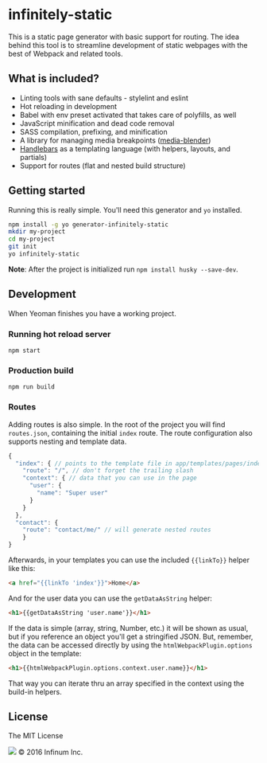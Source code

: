 infinitely-static
===================

This is a static page generator with basic support for routing. The idea
behind this tool is to streamline development of static webpages with
the best of Webpack and related tools.

## What is included?

* Linting tools with sane defaults - stylelint and eslint
* Hot reloading in development
* Babel with env preset activated that takes care of polyfills, as well
* JavaScript minification and dead code removal
* SASS compilation, prefixing, and minification
* A library for managing media breakpoints ([media-blender](https://github.com/infinum/media-blender))
* [Handlebars](http://handlebarsjs.com/) as a templating language (with helpers, layouts, and partials)
* Support for routes (flat and nested build structure)

## Getting started

Running this is really simple. You'll need this generator and `yo` installed.

```bash
npm install -g yo generator-infinitely-static
mkdir my-project
cd my-project
git init
yo infinitely-static
```

**Note**: After the project is initialized run `npm install husky --save-dev`.

## Development

When Yeoman finishes you have a working project.

### Running hot reload server

```
npm start
```

### Production build

```
npm run build
```

### Routes

Adding routes is also simple. In the root of the project you will find `routes.json`, containing the initial `index` route. The route configuration also supports nesting and template data.

```javascript
{
  "index": { // points to the template file in app/templates/pages/index.hbs
    "route": "/", // don't forget the trailing slash
    "context": { // data that you can use in the page
      "user": {
        "name": "Super user"
      }
    }
  },
  "contact": {
    "route": "contact/me/" // will generate nested routes
    }  
}
```

Afterwards, in your templates you can use the included `{{linkTo}}` helper like this:

```html
<a href="{{linkTo 'index'}}">Home</a>
```

And for the user data you can use the `getDataAsString` helper:

```html
<h1>{{getDataAsString 'user.name'}}</h1>
```

If the data is simple (array, string, Number, etc.) it will be shown as usual, but
if you reference an object you'll get a stringified JSON. But, remember, the data can
be accessed directly by using the `htmlWebpackPlugin.options` object in the template:

```html
<h1>{{htmlWebpackPlugin.options.context.user.name}}</h1>
```

That way you can iterate thru an array specified in the context using the build-in
helpers.

## License

The MIT License

![](https://assets.infinum.co/assets/brand-logo-9e079bfa1875e17c8c1f71d1fee49cf0.svg) © 2016 Infinum Inc.
